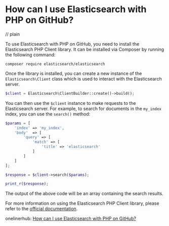# How can I use Elasticsearch with PHP on GitHub?
// plain

To use Elasticsearch with PHP on GitHub, you need to install the Elasticsearch PHP Client library. It can be installed via Composer by running the following command:

```
composer require elasticsearch/elasticsearch
```

Once the library is installed, you can create a new instance of the `Elasticsearch\Client` class which is used to interact with the Elasticsearch server.

```php
$client = Elasticsearch\ClientBuilder::create()->build();
```

You can then use the `$client` instance to make requests to the Elasticsearch server. For example, to search for documents in the `my_index` index, you can use the `search()` method:

```php
$params = [
    'index' => 'my_index',
    'body'  => [
        'query' => [
            'match' => [
                'title' => 'elasticsearch'
            ]
        ]
    ]
];

$response = $client->search($params);

print_r($response);
```

The output of the above code will be an array containing the search results.

For more information on using the Elasticsearch PHP Client library, please refer to the [official documentation](https://www.elastic.co/guide/en/elasticsearch/client/php-api/current/index.html).

onelinerhub: [How can I use Elasticsearch with PHP on GitHub?](https://onelinerhub.com/php-elastica/how-can-i-use-elasticsearch-with-php-on-github)